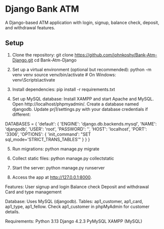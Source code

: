 # Django Bank ATM

A Django-based ATM application with login, signup, balance check, deposit, and withdrawal features.

## Setup

1. Clone the repository:
git clone https://github.com/johnkoshy/Bank-Atm-Django.git
cd Bank-Atm-Django

2. Set up a virtual environment (optional but recommended):
python -m venv venv
source venv/bin/activate  # On Windows: venv\Scripts\activate

3. Install dependencies:
pip install -r requirements.txt

4. Set up MySQL database:
Install XAMPP and start Apache and MySQL.
Open http://localhost/phpmyadmin/.
Create a database named djangodb.
Update prj1/settings.py with your database credentials if different:

DATABASES = {
    'default': {
        'ENGINE': 'django.db.backends.mysql',
        'NAME': 'djangodb',
        'USER': 'root',
        'PASSWORD': '',
        'HOST': 'localhost',
        'PORT': '3306',
        'OPTIONS': {
            'init_command': "SET sql_mode='STRICT_TRANS_TABLES'"
        }
    }
}

5. Run migrations:
python manage.py migrate

6. Collect static files:
python manage.py collectstatic

7. Start the server:
python manage.py runserver

8. Access the app at http://127.0.0.1:8000.

Features:
User signup and login
Balance check
Deposit and withdrawal
Card and type management

Database:
Uses MySQL (djangodb).
Tables: ap1_customer, ap1_card, ap1_type, ap1_fellow.
Check ap1_customer in phpMyAdmin for customer details.

Requirements:
Python 3.13
Django 4.2.3
PyMySQL
XAMPP (MySQL)
